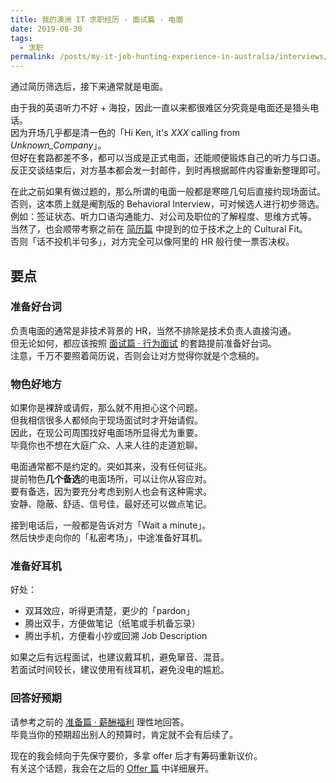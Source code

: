 ```yaml
---
title: 我的澳洲 IT 求职经历 · 面试篇 · 电面
date: 2019-08-30
tags:
  - 求职
permalink: /posts/my-it-job-hunting-experience-in-australia/interviews/phone-screening
---
```


通过简历筛选后，接下来通常就是电面。

由于我的英语听力不好 + 海投，因此一直以来都很难区分究竟是电面还是猎头电话。  
因为开场几乎都是清一色的「Hi Ken, it's *XXX* calling from *Unknown_Company*」。  
但好在套路都差不多，都可以当成是正式电面，还能顺便锻炼自己的听力与口语。  
反正交谈结束后，对方基本都会发一封邮件，到时再根据邮件内容重新整理即可。

在此之前如果有做过题的，那么所谓的电面一般都是寒暄几句后直接约现场面试。  
否则，这本质上就是阉割版的 Behavioral Interview，可对候选人进行初步筛选。  
例如：签证状态、听力口语沟通能力、对公司及职位的了解程度、思维方式等。  
当然了，也会顺带考察之前在 [简历篇](../2-resume/index.md) 中提到的位于技术之上的 Cultural Fit。  
否则「话不投机半句多」，对方完全可以像阿里的 HR 般行使一票否决权。

## 要点

### 准备好台词

负责电面的通常是非技术背景的 HR，当然不排除是技术负责人直接沟通。  
但无论如何，都应该按照 [面试篇 · 行为面试](./3_1-behavioral-interview.md) 的套路提前准备好台词。  
注意，千万不要照着简历说，否则会让对方觉得你就是个念稿的。

### 物色好地方

如果你是裸辞或请假，那么就不用担心这个问题。  
但我相信很多人都倾向于现场面试时才开始请假。  
因此，在现公司周围找好电面场所显得尤为重要。  
毕竟你也不想在大庭广众、人来人往的走道尬聊。

电面通常都不是约定的。突如其来，没有任何征兆。  
提前物色**几个备选**的电面场所，可以让你从容应对。  
要有备选，因为要充分考虑到别人也会有这种需求。  
安静、隐蔽、舒适、信号佳，最好还可以做点笔记。

接到电话后，一般都是告诉对方「Wait a minute」。  
然后快步走向你的「私密考场」，中途准备好耳机。

### 准备好耳机

好处：

* 双耳效应，听得更清楚，更少的「pardon」
* 腾出双手，方便做笔记（纸笔或手机备忘录）
* 腾出手机，方便看小抄或回溯 Job Description

如果之后有远程面试，也建议戴耳机，避免窜音、混音。  
若面试时间较长，建议使用有线耳机，避免没电的尴尬。

### 回答好预期

请参考之前的 [准备篇 · 薪酬福利](../1-preparation/2-remuneration-package.md) 理性地回答。  
毕竟当你的预期超出别人的预算时，肯定就不会有后续了。

现在的我会倾向于先保守要价，多拿 offer 后才有筹码重新议价。  
有关这个话题，我会在之后的 [Offer 篇](../4-offer/index.md) 中详细展开。
